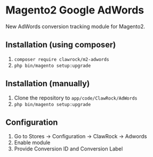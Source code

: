 # Magento2 Google AdWords
New AdWords conversion tracking module for Magento2.

## Installation (using composer)
1. `composer require clawrock/m2-adwords`
2. `php bin/magento setup:upgrade`

## Installation (manually)
1. Clone the repository to `app/code/ClawRock/AdWords`
2. `php bin/magento setup:upgrade`

## Configuration
1. Go to Stores -> Configuration -> ClawRock -> Adwords
2. Enable module
3. Provide Conversion ID and Conversion Label
